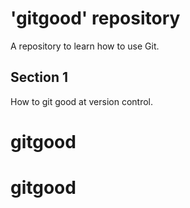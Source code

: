 # 'gitgood' repository

A repository to learn how to use Git.

## Section 1
How to git good at version control.
# gitgood
# gitgood
